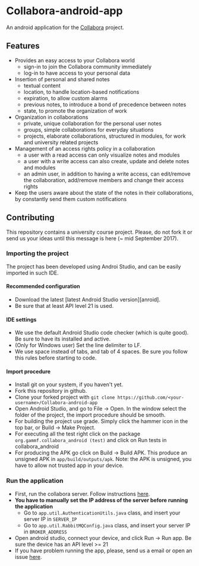 # Collabora-android-app
An android application for the [Collabora](https://github.com/manuelperuzzi/Collabora) project.

## Features
- Provides an easy access to your Collabora world
    - sign-in to join the Collabora community immediately
    - log-in to have access to your personal data
- Insertion of personal and shared notes
    - textual content
    - location, to handle location-based notifications
    - expiration, to allow custom alarms
    - previous notes, to introduce a bond of precedence between notes
    - state, to promote the organization of work
- Organization in collaborations
    - private, unique collaboration for the personal user notes
    - groups, simple collaborations for everyday situations
    - projects, elaborate collaborations, structured in modules, for work and university related projects
- Management of an access rights policy in a collaboration
    - a user with a read access can only visualize notes and modules
    - a user with a write access can also create, update and delete notes and modules
    - an admin user, in addition to having a write access, can edit/remove the collaboration, add/remove members and change their access rights
- Keep the users aware about the state of the notes in their collaborations, by constantly send them custom notifications

## Contributing
This repository contains a university course project. Please, do not fork it or send us your ideas until this message is here (~ mid September 2017).

### Importing the project
The project has been developed using Androi Studio, and can be easily imported in such IDE.
#### Recommended configuration
- Download the latest [latest Android Studio version][anroid].
- Be sure that at least API level 21 is used.
#### IDE settings
- We use the default Android Studio code checker (which is quite good). Be sure to have its installed and active.
- (Only for Windows user) Set the line delimiter to LF.
- We use space instead of tabs, and tab of 4 spaces. Be sure you follow this rules before starting to code.
#### Import procedure
- Install git on your system, if you haven't yet.
- Fork this repository in github.
- Clone your forked project with `git clone https://github.com/<your-username>/Collabora-android-app`
- Open Android Studio, and go to File -> Open. In the window select the folder of the project, the import procedure should be smooth.
- For building the project use grade. Simply click the hammer icon in the top bar, or Build -> Make Project.
- For executing all the test right click on the package `org.gammf.collabora_android (test)` and click on Run tests in collabora_android
- For producing the APK go click on Build -> Build APK. This produce an unsigned APK in `app/build/outputs/apk`. Note: the APK is unsigned, you have to allow not trusted app in your device.

### Run the application
- First, run the collabora server. Follow instructions [here](https://github.com/manuelperuzzi/Collabora).
- **You have to manually set the IP address of the server before running the application**
  - Go to `app.util.AuthenticationUtils.java` class, and insert your server IP in `SERVER_IP`
  - Go to `app.util.RabbitMQConfig.java` class, and insert your server IP in `BROKER_ADDRESS`
- Open android studio, connect your device, and click Run -> Run app. Be sure the device has an API level >= 21
- If you have problem running the app, please, send us a email or open an issue [here](https://github.com/manuelperuzzi/Collabora-android-app).


[android]: https://developer.android.com/studio/index.html
